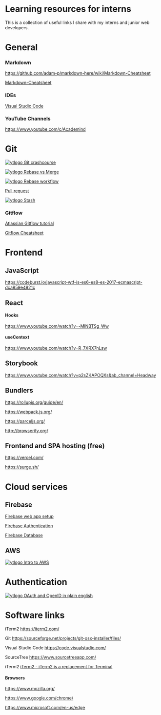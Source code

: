 # Learning resources for interns
This is a collection of useful links I share with my interns and junior web developers.


# General

### Markdown
https://github.com/adam-p/markdown-here/wiki/Markdown-Cheatsheet

[Markdown-Cheatsheet](https://github.com/adam-p/markdown-here/wiki/Markdown-Cheatsheet  "Markdown-Cheatsheet")

### IDEs

[Visual Studio Code](https://code.visualstudio.com/)

### YouTube Channels

https://www.youtube.com/c/Academind

# Git

[![ytlogo] Git crashcourse](https://www.youtube.com/watch?v=_OZVJpLHUaI)

[![ytlogo] Rebase vs Merge](https://www.youtube.com/watch?v=CRlGDDprdOQ)

[![ytlogo] Rebase workflow](https://www.youtube.com/watch?v=f1wnYdLEpgI)

[Pull request](https://www.atlassian.com/git/tutorials/making-a-pull-request)

[![ytlogo] Stash](https://www.youtube.com/watch?v=DeU6opFU_zw)

### Gitflow

[Atlassian Gitflow tutorial](https://www.atlassian.com/git/tutorials/comparing-workflows/gitflow-workflow)

[Gitflow Cheatsheet](https://danielkummer.github.io/git-flow-cheatsheet/)


# Frontend

## JavaScript

https://codeburst.io/javascript-wtf-is-es6-es8-es-2017-ecmascript-dca859e4821c

## React

#### Hooks
https://www.youtube.com/watch?v=-MlNBTSg_Ww

#### useContext
https://www.youtube.com/watch?v=R_7XRX7nLsw

## Storybook
https://www.youtube.com/watch?v=p2sZKAPOQXs&ab_channel=Headway

## Bundlers

https://rollupjs.org/guide/en/

https://webpack.js.org/

https://parceljs.org/

http://browserify.org/

## Frontend and SPA hosting (free)

https://vercel.com/

https://surge.sh/




# Cloud services

## Firebase

[Firebase web app setup](https://firebase.google.com/docs/web/setup)

[Firebase Authentication](https://firebase.google.com/docs/auth)

[Firebase Database](https://firebase.google.com/docs/database/web/start)

## AWS

[![ytlogo] Intro to AWS](https://www.youtube.com/watch?v=ubCNZRNjhyo)


# Authentication 

[![ytlogo] OAuth and OpenID in plain english](https://www.youtube.com/watch?v=ubCNZRNjhyo)


# Software links

iTerm2
https://iterm2.com/

Git
https://sourceforge.net/projects/git-osx-installer/files/

Visual Studio Code
https://code.visualstudio.com/

SourceTree
https://www.sourcetreeapp.com/

iTerm2
[iTerm2 - iTerm2 is a replacement for Terminal](https://iterm2.com/)

#### Browsers
https://www.mozilla.org/

https://www.google.com/chrome/

https://www.microsoft.com/en-us/edge



[ytlogo]: https://www.youtube.com/favicon.ico "YouTube logo"
